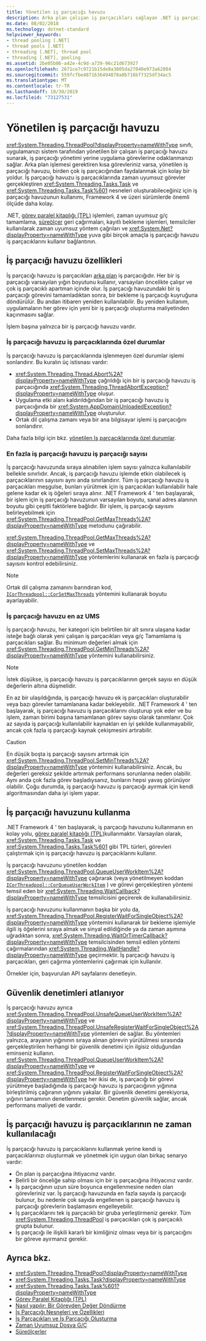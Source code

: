 ```yaml
---
title: Yönetilen iş parçacığı havuzu
description: Arka plan çalışan iş parçacıkları sağlayan .NET iş parçacığı havuzu hakkında bilgi edinin
ms.date: 08/02/2018
ms.technology: dotnet-standard
helpviewer_keywords:
- thread pooling [.NET]
- thread pools [.NET]
- threading [.NET], thread pool
- threading [.NET], pooling
ms.assetid: 2be05b06-a42e-4c9d-a739-96c21d673927
ms.openlocfilehash: 2671ce7c9721b15de8a3805da27040e973a62804
ms.sourcegitcommit: 559fcfbe4871636494870a8b716bf7325df34ac5
ms.translationtype: MT
ms.contentlocale: tr-TR
ms.lasthandoff: 10/30/2019
ms.locfileid: "73127531"
---
```

# <a name="the-managed-thread-pool"></a>Yönetilen iş parçacığı havuzu

<xref:System.Threading.ThreadPool?displayProperty=nameWithType> sınıfı, uygulamanızı sistem tarafından yönetilen bir çalışan iş parçacığı havuzu sunarak, iş parçacığı yönetimi yerine uygulama görevlerine odaklanmanızı sağlar. Arka plan işlemesi gerektiren kısa görevleriniz varsa, yönetilen iş parçacığı havuzu, birden çok iş parçacığından faydalanmak için kolay bir yoldur. İş parçacığı havuzu iş parçacıklarında zaman uyumsuz görevler gerçekleştiren <xref:System.Threading.Tasks.Task> ve <xref:System.Threading.Tasks.Task%601> nesneleri oluşturabileceğiniz için iş parçacığı havuzunun kullanımı, Framework 4 ve üzeri sürümlerde önemli ölçüde daha kolay.  
  
.NET, [görev paralel kitaplığı (TPL)](../parallel-programming/task-parallel-library-tpl.md) işlemleri, zaman uyumsuz g/ç tamamlama, [süreölçer](timers.md) geri çağırmaları, kayıtlı bekleme işlemleri, temsilciler kullanılarak zaman uyumsuz yöntem çağrıları ve <xref:System.Net?displayProperty=nameWithType> yuva gibi birçok amaçla iş parçacığı havuzu iş parçacıklarını kullanır bağlantının.  

## <a name="thread-pool-characteristics"></a>İş parçacığı havuzu özellikleri

İş parçacığı havuzu iş parçacıkları [arka plan](foreground-and-background-threads.md) iş parçacığıdır. Her bir iş parçacığı varsayılan yığın boyutunu kullanır, varsayılan öncelikte çalışır ve çok iş parçacıklı apartman içinde olur. İş parçacığı havuzundaki bir iş parçacığı görevini tamamladıktan sonra, bir bekleme iş parçacığı kuyruğuna döndürülür. Bu andan itibaren yeniden kullanılabilir. Bu yeniden kullanım, uygulamaların her görev için yeni bir iş parçacığı oluşturma maliyetinden kaçınmasını sağlar.
  
İşlem başına yalnızca bir iş parçacığı havuzu vardır.  
  
### <a name="exceptions-in-thread-pool-threads"></a>İş parçacığı havuzu iş parçacıklarında özel durumlar

İş parçacığı havuzu iş parçacıklarında işlenmeyen özel durumlar işlemi sonlandırır. Bu kuralın üç istisnası vardır:  
  
- <xref:System.Threading.Thread.Abort%2A?displayProperty=nameWithType> çağrıldığı için bir iş parçacığı havuzu iş parçacığında <xref:System.Threading.ThreadAbortException?displayProperty=nameWithType> oluşur.  
- Uygulama etki alanı kaldırıldığından bir iş parçacığı havuzu iş parçacığında bir <xref:System.AppDomainUnloadedException?displayProperty=nameWithType> oluşturulur.  
- Ortak dil çalışma zamanı veya bir ana bilgisayar işlemi iş parçacığını sonlandırır.  
  
Daha fazla bilgi için bkz. [yönetilen Iş parçacıklarında özel durumlar](exceptions-in-managed-threads.md).  
  
### <a name="maximum-number-of-thread-pool-threads"></a>En fazla iş parçacığı havuzu iş parçacığı sayısı

İş parçacığı havuzunda sıraya alınabilen işlem sayısı yalnızca kullanılabilir bellekle sınırlıdır. Ancak, iş parçacığı havuzu işlemde etkin olabilecek iş parçacıklarının sayısını aynı anda sınırlandırır. Tüm iş parçacığı havuzu iş parçacıkları meşgulse, bunları yürütmek için iş parçacıkları kullanılabilir hale gelene kadar ek iş öğeleri sıraya alınır. .NET Framework 4 ' ten başlayarak, bir işlem için iş parçacığı havuzunun varsayılan boyutu, sanal adres alanının boyutu gibi çeşitli faktörlere bağlıdır. Bir işlem, iş parçacığı sayısını belirleyebilmek için <xref:System.Threading.ThreadPool.GetMaxThreads%2A?displayProperty=nameWithType> metodunu çağırabilir.  
  
<xref:System.Threading.ThreadPool.GetMaxThreads%2A?displayProperty=nameWithType> ve <xref:System.Threading.ThreadPool.SetMaxThreads%2A?displayProperty=nameWithType> yöntemlerini kullanarak en fazla iş parçacığı sayısını kontrol edebilirsiniz.  

> [!NOTE]
> Ortak dil çalışma zamanını barındıran kod, [`ICorThreadpool::CorSetMaxThreads`](../../framework/unmanaged-api/hosting/icorthreadpool-corsetmaxthreads-method.md) yöntemini kullanarak boyutu ayarlayabilir.  
  
### <a name="thread-pool-minimums"></a>İş parçacığı havuzu en az UMS

İş parçacığı havuzu, her kategori için belirtilen bir alt sınıra ulaşana kadar isteğe bağlı olarak yeni çalışan iş parçacıkları veya g/ç Tamamlama iş parçacıkları sağlar. Bu minimum değerleri almak için <xref:System.Threading.ThreadPool.GetMinThreads%2A?displayProperty=nameWithType> yöntemini kullanabilirsiniz.  
  
> [!NOTE]
> İstek düşükse, iş parçacığı havuzu iş parçacıklarının gerçek sayısı en düşük değerlerin altına düşmelidir.  
  
En az bir ulaşıldığında, iş parçacığı havuzu ek iş parçacıkları oluşturabilir veya bazı görevler tamamlanana kadar bekleyebilir. .NET Framework 4 ' ten başlayarak, iş parçacığı havuzu iş parçacıklarını oluşturup yok eder ve bu işlem, zaman birimi başına tamamlanan görev sayısı olarak tanımlanır. Çok az sayıda iş parçacığı kullanılabilir kaynakları en iyi şekilde kullanmayabilir, ancak çok fazla iş parçacığı kaynak çekişmesini artırabilir.  
  
> [!CAUTION]
> En düşük boşta iş parçacığı sayısını artırmak için <xref:System.Threading.ThreadPool.SetMinThreads%2A?displayProperty=nameWithType> yöntemini kullanabilirsiniz. Ancak, bu değerleri gereksiz şekilde artırmak performans sorunlarına neden olabilir. Aynı anda çok fazla görev başladıysanız, bunların hepsi yavaş görünüyor olabilir. Çoğu durumda, iş parçacığı havuzu iş parçacığı ayırmak için kendi algoritmasından daha iyi işlem yapar.  

## <a name="using-the-thread-pool"></a>İş parçacığı havuzunu kullanma

.NET Framework 4 ' ten başlayarak, iş parçacığı havuzunu kullanmanın en kolay yolu, [görev paralel kitaplığı (TPL)](../parallel-programming/task-parallel-library-tpl.md)kullanmaktır. Varsayılan olarak, <xref:System.Threading.Tasks.Task> ve <xref:System.Threading.Tasks.Task%601> gibi TPL türleri, görevleri çalıştırmak için iş parçacığı havuzu iş parçacıklarını kullanır.

İş parçacığı havuzunu yönetilen koddan <xref:System.Threading.ThreadPool.QueueUserWorkItem%2A?displayProperty=nameWithType> çağırarak (veya yönetilmeyen koddan [`ICorThreadpool::CorQueueUserWorkItem`](../../framework/unmanaged-api/hosting/icorthreadpool-corqueueuserworkitem-method.md) ) ve görevi gerçekleştiren yöntemi temsil eden bir <xref:System.Threading.WaitCallback?displayProperty=nameWithType> temsilcisini geçirerek de kullanabilirsiniz.

İş parçacığı havuzunu kullanmanın başka bir yolu da, <xref:System.Threading.ThreadPool.RegisterWaitForSingleObject%2A?displayProperty=nameWithType> yöntemini kullanarak bir bekleme işlemiyle ilgili iş öğelerini sıraya almak ve sinyal edildiğinde ya da zaman aşımına uğradıktan sonra, <xref:System.Threading.WaitOrTimerCallback?displayProperty=nameWithType> temsilcisinden temsil edilen yöntemi çağırmalarından <xref:System.Threading.WaitHandle?displayProperty=nameWithType> geçirmektir. İş parçacığı havuzu iş parçacıkları, geri çağırma yöntemlerini çağırmak için kullanılır.  

Örnekler için, başvurulan API sayfalarını denetleyin.
  
## <a name="skipping-security-checks"></a>Güvenlik denetimleri atlanıyor

İş parçacığı havuzu ayrıca <xref:System.Threading.ThreadPool.UnsafeQueueUserWorkItem%2A?displayProperty=nameWithType> ve <xref:System.Threading.ThreadPool.UnsafeRegisterWaitForSingleObject%2A?displayProperty=nameWithType> yöntemleri de sağlar. Bu yöntemleri yalnızca, arayanın yığınının sıraya alınan görevin yürütülmesi sırasında gerçekleştirilen herhangi bir güvenlik denetimi için ilgisiz olduğundan eminseniz kullanın. <xref:System.Threading.ThreadPool.QueueUserWorkItem%2A?displayProperty=nameWithType> ve <xref:System.Threading.ThreadPool.RegisterWaitForSingleObject%2A?displayProperty=nameWithType> her ikisi de, iş parçacığı bir görevi yürütmeye başladığında iş parçacığı havuzu iş parçacığının yığınına birleştirilmiş çağıranın yığınını yakalar. Bir güvenlik denetimi gerekiyorsa, yığının tamamının denetlenmesi gerekir. Denetim güvenlik sağlar, ancak performans maliyeti de vardır.  

## <a name="when-not-to-use-thread-pool-threads"></a>İş parçacığı havuzu iş parçacıklarının ne zaman kullanılacağı

İş parçacığı havuzu iş parçacıklarını kullanmak yerine kendi iş parçacıklarınızı oluşturmak ve yönetmek için uygun olan birkaç senaryo vardır:  
  
- Ön plan iş parçacığına ihtiyacınız vardır.  
- Belirli bir önceliğe sahip olması için bir iş parçacığına ihtiyacınız vardır.  
- İş parçacığının uzun süre boyunca engellenmesine neden olan görevleriniz var. İş parçacığı havuzunda en fazla sayıda iş parçacığı bulunur, bu nedenle çok sayıda engellenen iş parçacığı havuzu iş parçacığı görevlerin başlamasını engelleyebilir.  
- İş parçacıklarını tek iş parçacıklı bir gruba yerleştirmeniz gerekir. Tüm <xref:System.Threading.ThreadPool> iş parçacıkları çok iş parçacıklı grupta bulunur.  
- İş parçacığı ile ilişkili kararlı bir kimliğiniz olması veya bir iş parçacığını bir göreve ayırmanız gerekir.  
  
## <a name="see-also"></a>Ayrıca bkz.

- <xref:System.Threading.ThreadPool?displayProperty=nameWithType>
- <xref:System.Threading.Tasks.Task?displayProperty=nameWithType>
- <xref:System.Threading.Tasks.Task%601?displayProperty=nameWithType>
- [Görev Paralel Kitaplığı (TPL)](../parallel-programming/task-parallel-library-tpl.md)
- [Nasıl yapılır: Bir Görevden Değer Döndürme](../parallel-programming/how-to-return-a-value-from-a-task.md)
- [İş Parçacığı Nesneleri ve Özellikleri](threading-objects-and-features.md)
- [İş Parçacıkları ve İş Parçacığı Oluşturma](threads-and-threading.md)
- [Zaman Uyumsuz Dosya G/Ç](../io/asynchronous-file-i-o.md)
- [Süreölçerler](timers.md)
